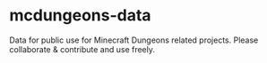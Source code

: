 # mcdungeons-data
Data for public use for Minecraft Dungeons related projects. Please collaborate &amp; contribute and use freely.

